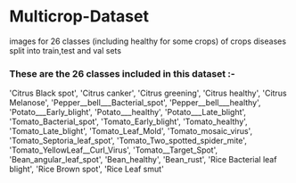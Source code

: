 # Multicrop-Dataset
images for 26 classes (including healthy for some crops) of crops diseases split into train,test and val sets

### These are the 26 classes included in this dataset :-

'Citrus Black spot',
'Citrus canker',
'Citrus greening',
'Citrus healthy',
'Citrus Melanose',
'Pepper__bell___Bacterial_spot',
'Pepper__bell___healthy',
'Potato___Early_blight',
'Potato___healthy',
'Potato___Late_blight',
'Tomato_Bacterial_spot',
'Tomato_Early_blight',
'Tomato_healthy',
'Tomato_Late_blight',
'Tomato_Leaf_Mold',
'Tomato_mosaic_virus',
'Tomato_Septoria_leaf_spot',
'Tomato_Two_spotted_spider_mite',
'Tomato_YellowLeaf__Curl_Virus',
'Tomato__Target_Spot',
'Bean_angular_leaf_spot',
'Bean_healthy',
'Bean_rust',
'Rice Bacterial leaf blight',
'Rice Brown spot',
'Rice Leaf smut'
 
